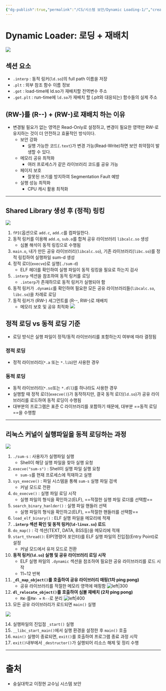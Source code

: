 ```yaml
---
{"dg-publish":true,"permalink":"/CS/시스템 보안/Dynamic Loading-1/","created":"2025-03-25T20:39:36.271+09:00"}
---
```


# Dynamic Loader: 로딩 + 재배치
![](https://i.imgur.com/vAkAKOg.png)
## 섹션 요소
- `.interp` : 동적 링커(`ld.so`)의 full path 이름을 저장
- `.plt` : 외부 참조 함수 이름 정보
- `.got` : load-time에 ld.so가 재배치할 전역변수 주소
- `.got.plt` : run-time에 `ld.so`가 재배치 할 (.plt와 대응되는) 함수들의 실제 주소
## (RW-)를 (R--) + (RW-)로 재배치 하는 이유
- 변경될 필요가 없는 영역은 Read-Only로 설정하고, 변경이 필요한 영역만 RW-로 유지하는 것이 더 안전하고 효율적인 방식이다.
	- 보안 강화
		- 실행 가능한 코드(`.text`)가 변경 가능(Read-Write)하면 보안 취약점이 발생할 수 있다.
	- 메모리 공유 최적화
		- 여러 프로세스가 같은 라이브러리 코드를 공유 가능
	- 페이지 보호
		- 잘못된 쓰기를 방지하여 Segmentation Fault 예방
	- 실행 성능 최적화
		- CPU 캐시 활용 최적화
---
## Shared Library 생성 후 (정적) 링킹
![](https://i.imgur.com/D0YmEkm.png)
1. `fPIC`옵션으로 `add.c`, `add.c`를 컴파일한다.
2. 동적 링커를 이용해 `add.o`, `sub.o`를 합쳐 공유 라이브러리 `libcalc.so` 생성
	- 심볼 해석이 동적 링킹으로 수행됨
3. `main.o`, 내가 만든 공유 라이브러리(`libcalc.so`), 기존 라이브러리(`libc.so`)를  정적 링킹하여 실행파일 sum-d 생성
4. 정적 로더(`execve`)로 실행(`./sum-d`)
	- ELF 헤더를 확인하여 실행 파일이 동적 링킹을 필요로 하는지 검사
5. `.interp` 섹션을 참조하여 동적 링커를 로딩
	- `.interp`가 존재하므로 동적 링커가 실행되야 함
6. 동적 링커가 `.dynamic`를 확인하여 필요한 모든 공유 라이브러리들(`libcalc.so`, `libc.so`)을 차례로 로딩
7. 동적 링커가 (RW-) 세그먼트를 (R--, RW-)로 재배치
	- 메모리 보호 및 공유 최적화
![](https://i.imgur.com/Q0H2id9.png)
## 정적 로딩 vs 동적 로딩 기준
- 로딩 방식은 실행 파일이 정적/동적 라이브러리를 포함하는지 여부에 따라 결정됨
### 정적 로딩
- 정적 라이브러리(`*.a` 또는 `*.lib`)만 사용한 경우
### 동적 로딩
- 동적 라이브러리(`*.so`또는 `*.dll`)를 하나라도 사용한 경우
- 실행할 때 정적 로더(`execve()`)가 동작하지만, 결국 동적 로더(`ld.so`)가 공유 라이브러리를 로드하여 동적 로딩이 수행됨
- 대부분의 프로그램은 표준 C 라이브러리를 포함하기 때문에, 대부분 ==동적 로딩==을 수행함
---
## 리눅스 커널이 실행파일을 동적 로딩하는 과정
![](https://i.imgur.com/RhhTYY7.png)
1. `./sum-s` : 사용자가 실행파일 실행
	- Shell이 해당 실행 파일을 찾아 실행 요청
2. `execve("sum-s")` : Shell이 실행 파일 실행 요청
	- `sum-s`를 현재  프로세스에 적재하고 실행
3. `sys_execve()` : 파일 시스템을 통해 `sum-s` 실행 파일 검색
	- 커널 모드로 전환
4. `do_execve()` : 실행 파일 로딩 시작
	- 실행 파일의 형식을 확인하고(ELF), ==적절한 실행 파일 로더를 선택함==
5. `search_binary_hanlder()` : 실행 파일 핸들러 선택
	- 실행 파일의 형식을 확인하고(ELF), ==적절한 핸들러를 선택함==
6. `load_elf_binary()` : ELF 실행 파일을 메모리에 적재
7. **`.interp` 섹션 확인 및 동적 링커(`ld-linux.so`) 로드**
8. `do_map()` : 각 섹션(TEXT, DATA, BSS등)을 메모리에 적재
9. `start_thread()`: EIP(명령어 포인터)를 ELF 실행 파일의 진입점(Entry Point)로 설정
	- 커널 모드에서 유저 모드로 전환
10. **동적 링커(`ld.so`) 실행 및 공유 라이브러리 로딩 시작**
	- ELF 실행 파일의 `.dynamic` 섹션을 참조하여 필요한 공유 라이브러리를 로드 시작
	- 11~12 반복
11. **`_dl_map_object()`를 호출하여 공유 라이브러리 매핑(1차 ping pong)**
	- 공유 라이브러리를 적절한 메모리 영역에 매핑함
		![left|300](https://i.imgur.com/AzN4gws.png)
12. **`dl_relocate_object()`를 호출하여 심볼 재배치 (2차 ping pong)**
	- `RW-`를`RW-` + `R--`로 분리
	   ![left|400](https://i.imgur.com/bBbxmnH.png)
13. 모든 공유 라이브러리가 로드되면 `main()` 실행

![](https://i.imgur.com/hv6V0vO.png)

14. 실행파일의 진입점 `_start()` 실행
15. `__libc_start_main()`에서 실행 환경을 설정한 후 `main()` 호출
16. `main()` 실행이 종료되면, `exit()`를 호출하여 프로그램 종료 과정 시작
17. `exit()`내부에서 `_destructor()`가 실행되어 리소스 해제 및 정리 수행
---
# 출처
- 숭실대학교 이정현 교수님 시스템 보안